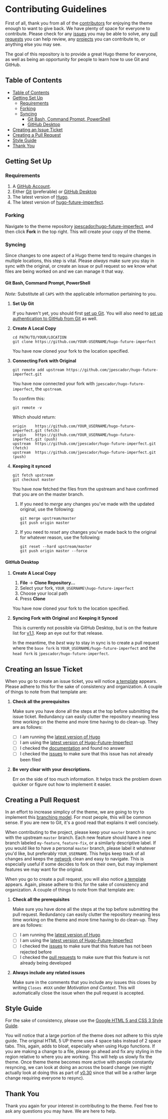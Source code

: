 # Contributing Guidelines

First of all, thank you from all of the [contributors] for enjoying the theme
enough to want to give back. We have plenty of space for everyone to contribute.
Please check for any [issues] you may be able to solve, any [pull requests] you
can help review, any [projects] you can contribute to, or anything else you may
see.

The goal of this repository is to provide a great Hugo theme for everyone, as
well as being an opportunity for people to learn how to use Git and GitHub.

## Table of Contents


<!-- TOC depthFrom:2 depthTo:6 withLinks:1 updateOnSave:1 orderedList:0 -->

- [Table of Contents](#table-of-contents)
- [Getting Set Up](#getting-set-up)
	- [Requirements](#requirements)
	- [Forking](#forking)
	- [Syncing](#syncing)
		- [Git Bash, Command Prompt, PowerShell](#git-bash-command-prompt-powershell)
		- [GitHub Desktop](#github-desktop)
- [Creating an Issue Ticket](#creating-an-issue-ticket)
- [Creating a Pull Request](#creating-a-pull-request)
- [Style Guide](#style-guide)
- [Thank You](#thank-you)

<!-- /TOC -->

## Getting Set Up

### Requirements

1. A [GitHub Account].
2. Either [Git] (preferable) or [GitHub Desktop]
3. The latest version of [Hugo][Hugo Release].
4. The latest version of [hugo-future-imperfect][Head].

### Forking

Navigate to the theme repository [jpescador/hugo-future-imperfect][head],
and then click **Fork** in the top right. This will create your copy of the
theme.

### Syncing

Since changes to one aspect of a Hugo theme tend to require changes in multiple
locations, this step is vital. Please *always* make sure you stay in sync with
the original, or create an issue or pull request so we know what files are being
worked on and we can manage it that way.

#### Git Bash, Command Prompt, PowerShell

*Note:* Substitute all `CAPS` with the applicable information pertaining to you.

1. **Set Up Git**

   If you haven't yet, you should first [set up Git][GitHub Git]. You will also
   need to [set up authentication to GitHub from Git][GitHub Authentication] as
   well.

2. **Create A Local Copy**

   ```
   cd PATH/TO/YOUR/LOCATION
   git clone https://github.com/YOUR-USERNAME/hugo-future-imperfect
   ```

   You have now cloned your fork to the location specified.

3. **Connecting Fork with Original**

   ```
   git remote add upstream https://github.com/jpescador/hugo-future-imperfect.git
   ````

   You have now connected your fork with `jpescador/hugo-future-imperfect`,
   the `upstream`.

   To confirm this:

   ```
   git remote -v
   ````

   Which should return:

   ```
   origin    https://github.com/YOUR_USERNAME/hugo-future-imperfect.git (fetch)
   origin    https://github.com/YOUR_USERNAME/hugo-future-imperfect.git (push)
   upstream  https://github.com/jpescador/hugo-future-imperfect.git (fetch)
   upstream  https://github.com/jpescador/hugo-future-imperfect.git (push)
   ```

4. **Keeping it synced**

   ```
   git fetch upstream
   git checkout master
   ```

   You have now fetched the files from the upstream and have confirmed that you
   are on the master branch.

   1. If you need to *merge* any changes you've made with the updated original,
   use the following:

      ```
      git merge upstream/master
      git push origin master
      ```

   2. If you need to *reset* any changes you've made back to the original for
   whatever reason, use the following:

      ```
      git reset --hard upstream/master
      git push origin master --force
      ```

#### GitHub Desktop

1. **Create A Local Copy**

   1. **File** -> **Clone Repository...**
   2. Select your fork, `YOUR_USERNAME\hugo-future-imperfect`
   3. Choose your local path
   4. Press **Clone**

   You have now cloned your fork to the location specified.

2. **Syncing Fork with Original** and **Keeping it Synced**

   This is currently not possible via GitHub Desktop, but is on the feature list
   for [v1.1][GitHub Desktop 1.1]. Keep an eye out for that release.

   In the meantime, the *best* way to stay in sync is to create a pull request
   where the `base fork` is `YOUR_USERNAME/hugo-future-imperfect` and the `head
   fork` is `jpescador/hugo-future-imperfect`.

## Creating an Issue Ticket

When you go to create an issue ticket, you will notice [a template][issue template]
appears. Please adhere to this for the sake of consistency and organization. A
couple of things to note from that template are:

1. **Check all the prerequisites**

   Make sure you have done all the steps at the top before submitting the issue
   ticket. Redundancy can easily clutter the repository meaning less time
   working on the theme and more time having to do clean-up. They are as follows:

   - [ ] I am running the [latest version of Hugo][Hugo Release]
   - [ ] I am using the [latest version of Hugo-Future-Imperfect][Theme Sync]
   - [ ] I checked the [documentation] and found no answer
   - [ ] I checked the [issues][All Issues] to make sure that this issue has not
   already been filed

2. **Be very clear with your descriptions.**

   Err on the side of too much information. It helps track the problem down
   quicker or figure out how to implement it easier.

## Creating a Pull Request

In an effort to increase simplicy of the theme, we are going to try to implement
this [branching model]. For most people, this will be common sense. If you are
new to Git, it's a good read that explains it well concisely.

When contributing to the project, please keep your `master` branch in sync with
the upstream `master` branch. Each new feature should have a new branch labeled
`my-feature`, `feature-fix`, or a similarly descriptive label. If you would like
to have a personal `master` branch, please label it whatever you'd like, but
preferably `YOUR_USERNAME`. This helps keep track of all changes and keeps the
[network] clean and easy to navigate. This is especially useful if some decides
to fork on their own, but may implement features we may want for the original.

When you go to create a pull request, you will also notice [a template][Pull Request Template]
appears. Again, please adhere to this for the sake of consistency and
organization. A couple of things to note from that template are:

1. **Check all the prerequisites**

   Make sure you have done all the steps at the top before submitting the pull
   request. Redundancy can easily clutter the repository meaning less time
   working on the theme and more time having to do clean-up. They are as follows:

   - [ ] I am running the [latest version of Hugo][Hugo Release]
   - [ ] I am using the [latest version of Hugo-Future-Imperfect][Theme Sync]
   - [ ] I checked the [issues][All Issues]
  to make sure that this feature has not been rejected before
   - [ ] I checked the [pull requests][All Pull Requests]
  to make sure that this feature is not already being developed

2. **Always include any related issues**

   Make sure in the comments that you include any issues this closes by writing
   `Closes #XXX` under *Motivation and Context*. This will automatically close
   the issue when the pull request is accepted.

## Style Guide

For the sake of consistency, please use the [Google HTML 5 and CSS 3 Style Guide].

You will notice that a large portion of the theme does not adhere to this style
guide. The original HTML 5 UP theme uses 4 space tabs instead of 2 space tabs.
This, again, adds to bloat, especially when using Hugo functions. If you are
making a change to a file, please go ahead and fix any styling in the region
relative to where you are working. This will help us slowly fix the theme. Once
theme theme becomes more active with people constantly resyncing, we can look at
doing an across the board change (we might actually look at doing this as part
of [v0.30][Next Release] since that will be a rather large change requiring
everyone to resync).


## Thank You

Thank you again for your interest in contributing to the theme. Feel free to ask
any questions you may have. We are here to help.

<!--- Project Specific References -->

[Issue Template]: https://github.com/jpescador/hugo-future-imperfect/blob/master/.github/ISSUE_TEMPLATE.md
[Issues]: https://github.com/jpescador/hugo-future-imperfect/issues
[All Issues]: https://github.com/jpescador/hugo-future-imperfect/issues?utf8=%E2%9C%93&q=is%3Aissue
[Pull Request Template]: https://github.com/jpescador/hugo-future-imperfect/blob/master/.github/PULL_REQUEST_TEMPLATE.md
[Pull Requests]: https://github.com/jpescador/hugo-future-imperfect/pulls
[All Pull Requests]: https://github.com/jpescador/hugo-future-imperfect/pulls?utf8=%E2%9C%93&q=is%3Apr
[Contributors]: https://github.com/jpescador/hugo-future-imperfect/graphs/contributors
[Documentation]: https://github.com/jpescador/hugo-future-imperfect/wiki
[Head]: https://github.com/jpescador/hugo-future-imperfect
[Network]: https://github.com/jpescador/hugo-future-imperfect/network
[Next Release]: https://github.com/jpescador/hugo-future-imperfect/milestone/1
[Projects]: https://github.com/jpescador/hugo-future-imperfect/projects
[Theme Sync]: #syncing

<!--- External References -->

[Branching Model]: https://nvie.com/posts/a-successful-git-branching-model/
[Git]: https://git-scm.com/downloads
[GitHub Account]: https://github.com/login
[GitHub Authentication]: https://help.github.com/articles/set-up-git#next-steps-authenticating-with-github-from-git
[GitHub Desktop]: https://desktop.github.com/
[GitHub Desktop 1.1]: https://github.com/desktop/desktop/milestone/11
[GitHub Git]: https://help.github.com/articles/set-up-gi
[Google HTML 5 and CSS 3 Style Guide]: https://google.github.io/styleguide/htmlcssguide.html
[Hugo Release]: https://github.com/gohugoio/hugo/releases
